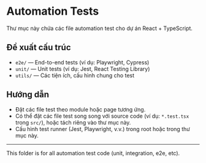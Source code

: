 # Automation Tests

Thư mục này chứa các file automation test cho dự án React + TypeScript.

## Đề xuất cấu trúc

- `e2e/` — End-to-end tests (ví dụ: Playwright, Cypress)
- `unit/` — Unit tests (ví dụ: Jest, React Testing Library)
- `utils/` — Các tiện ích, cấu hình chung cho test

## Hướng dẫn

- Đặt các file test theo module hoặc page tương ứng.
- Có thể đặt các file test song song với source code (ví dụ: `*.test.tsx` trong `src/`), hoặc tách riêng vào thư mục này.
- Cấu hình test runner (Jest, Playwright, v.v.) trong root hoặc trong thư mục này.

---

This folder is for all automation test code (unit, integration, e2e, etc).
